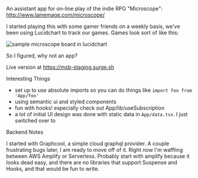 An assistant app for on-line play of the indie RPG "Microscope":
http://www.lamemage.com/microscope/

I started playing this with some gamer friends on a weekly basis, we've been using Lucidchart to track our games.  Games look sort of like this:

![sample microscope board in lucidchart](https://github.com/sdebaun/microscope-rpg/blob/master/sample.png)

So I figured, why not an app?

Live version at https://msb-staging.surge.sh

Interesting Things
- set up to use absolute imports so you can do things like `import foo from 'App/foo'`
- using semantic ui and styled components
- fun with hooks!  especially check out App/lib/useSubscription
- a lot of initial UI design was done with static data in `App/data.tsx`.  I just switched over to 

Backend Notes

I started with Graphcool, a simple cloud graphql provider.  A couple frustrating bugs later, I am ready to move off of it.  Right now I'm waffling between AWS Amplify or Serverless.  Probably start with amplify because it looks dead easy, and there are no libraries that support Suspense and Hooks, and that would be fun to write.

